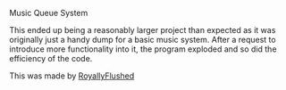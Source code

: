 Music Queue System

This ended up being a reasonably larger project than expected as it was originally just a handy dump for a basic music system.
After a request to introduce more functionality into it, the program exploded and so did the efficiency of the code.

This was made by [RoyallyFlushed](https://www.roblox.com/users/29942409/profile)
